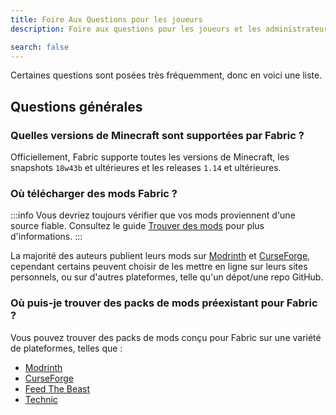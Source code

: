 ```yaml
---
title: Foire Aux Questions pour les joueurs
description: Foire aux questions pour les joueurs et les administrateurs de serveur liés à Fabric.

search: false
---
```


Certaines questions sont posées très fréquemment, donc en voici une liste.

## Questions générales

### Quelles versions de Minecraft sont supportées par Fabric ?

Officiellement, Fabric supporte toutes les versions de Minecraft, les snapshots `18w43b` et ultérieures et les releases `1.14` et ultérieures.

### Où télécharger des mods Fabric ?

:::info
Vous devriez toujours vérifier que vos mods proviennent d'une source fiable. Consultez le guide [Trouver des mods](./finding-mods) pour plus d'informations.
:::

La majorité des auteurs publient leurs mods sur [Modrinth](https://modrinth.com/mods?g=categories:%27fabric%27) et [CurseForge](https://www.curseforge.com/minecraft/search?class=mc-mods&gameVersionTypeId=4), cependant certains peuvent choisir de les mettre en ligne sur leurs sites personnels, ou sur d'autres plateformes, telle qu'un dépot/une repo GitHub.

### Où puis-je trouver des packs de mods préexistant pour Fabric ?

Vous pouvez trouver des packs de mods conçu pour Fabric sur une variété de plateformes, telles que :

- [Modrinth](https://modrinth.com/modpacks?g=categories:%27fabric%27)
- [CurseForge](https://www.curseforge.com/minecraft/search?class=modpacks&gameVersionTypeId=4)
- [Feed The Beast](https://www.feed-the-beast.com/ftb-app)
- [Technic](https://www.technicpack.net/modpacks)

